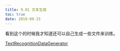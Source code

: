 ```yaml
---
title: 9.01 文本生成
toc: true
date: 2019-09-15
---
```

看到这个的时候我才知道还可以自己生成一些文件来训练。

[TextRecognitionDataGenerator](https://github.com/Belval/TextRecognitionDataGenerator)
